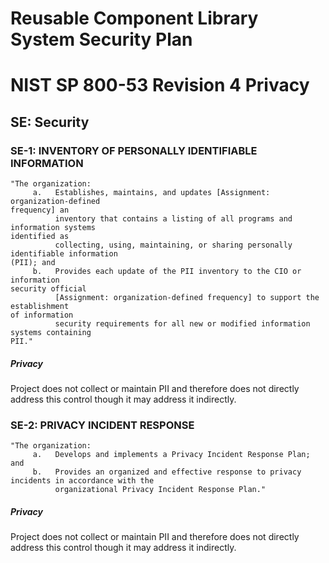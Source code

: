 # Reusable Component Library System Security Plan

# NIST SP 800-53 Revision 4 Privacy

## SE: Security

### SE-1: INVENTORY OF PERSONALLY IDENTIFIABLE INFORMATION

```text
"The organization:
     a.   Establishes, maintains, and updates [Assignment: organization-defined
frequency] an
          inventory that contains a listing of all programs and information systems
identified as
          collecting, using, maintaining, or sharing personally identifiable information
(PII); and
     b.   Provides each update of the PII inventory to the CIO or information
security official
          [Assignment: organization-defined frequency] to support the establishment
of information
          security requirements for all new or modified information systems containing
PII."
```

##### Privacy

Project does not collect or maintain PII and therefore does not directly address this control though it may address it indirectly.


### SE-2: PRIVACY INCIDENT RESPONSE

```text
"The organization:
     a.   Develops and implements a Privacy Incident Response Plan; and
     b.   Provides an organized and effective response to privacy incidents in accordance with the
          organizational Privacy Incident Response Plan."
```

##### Privacy

Project does not collect or maintain PII and therefore does not directly address this control though it may address it indirectly.



